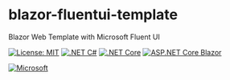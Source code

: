 # blazor-fluentui-template
Blazor Web Template with Microsoft Fluent UI

[![License: MIT](https://img.shields.io/badge/License-MIT-yellow.svg)](https://opensource.org/licenses/MIT)
[![.NET C#](https://img.shields.io/badge/.NET-C%23-blue)](https://docs.microsoft.com/en-us/dotnet/csharp/)
[![.NET Core](https://img.shields.io/badge/.NET-%20Core-green)](https://learn.microsoft.com/en-us/dotnet/core/introduction)
[![ASP.NET Core Blazor](https://img.shields.io/badge/ASP.NET%20Core-Blazor-purple)](https://learn.microsoft.com/en-us/aspnet/core/blazor/)

[![Microsoft](https://img.shields.io/badge/Microsoft-Blazor%20Fluent%20UI-red)](https://learn.microsoft.com/en-us/fluent-ui/web-components/integrations/blazor)
